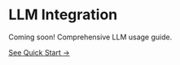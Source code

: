 # LLM Integration

Coming soon! Comprehensive LLM usage guide.

[See Quick Start →](/getting-started/quick-start)
